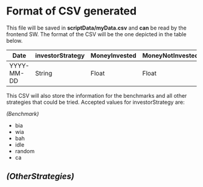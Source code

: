 # Format of CSV generated #
This file will be saved in **scriptData/myData.csv** and **can** be read by the frontend SW. The format
of the CSV will be the one depicted in the table below.

| Date       | investorStrategy | MoneyInvested | MoneyNotInvested | MoneyBoughtToday | MoneySoldToday | MoneyBoughtTomorrow | MoneySoldTomorrow | TotalPortfolioValue | TodayOpen | YesterdayClose |
|------------|------------------|---------------|------------------|------------------|----------------|---------------------|-------------------|---------------------|-----------|----------------|
| YYYY-MM-DD |      String      |     Float     |       Float      |       Float      |      Float     |        Float        |       Float       |        Float        |   Float   |      Float     |

This CSV will also store the information for the benchmarks and all other strategies that could be tried.
Accepted values for investorStrategy are:

*(Benchmark)*
- bia
- wia
- bah
- idle
- random
- ca

*(OtherStrategies)*
- 